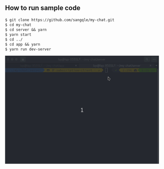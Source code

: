 ## How to run sample code

```git
$ git clone https://github.com/sangqle/my-chat.git
$ cd my-chat
$ cd server && yarn
$ yarn start
$ cd ../
$ cd app && yarn
$ yarn run dev-server

```

![Demo](/assets/demo.gif)
